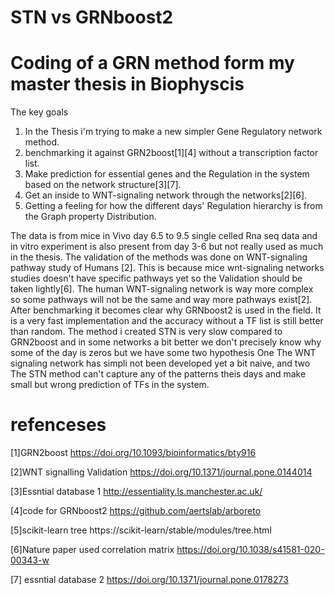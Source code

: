 # STN vs GRNboost2
# Coding of a GRN method form my master thesis in Biophyscis
The key goals
1) In the Thesis i'm trying to make a new simpler Gene Regulatory network method.
2) benchmarking it against GRN2boost[1][4] without a transcription factor list.
3) Make prediction for essential genes and the Regulation in the system based on the network structure[3][7].
4) Get an inside to WNT-signaling network through the networks[2][6]. 
5) Getting a feeling for how the different days' Regulation hierarchy is from the Graph property Distribution.


The data is from mice in Vivo day 6.5 to 9.5 single celled Rna seq data and in vitro experiment is also present from day 3-6 but not really used as much in the thesis.
The validation of the methods was done on WNT-signaling pathway study of Humans [2]. 
This is because mice wnt-signaling networks studies doesn't have specific pathways yet so the Validation should be taken lightly[6].
The human WNT-signaling network is way more complex so some pathways will not be the same and way more pathways exist[2].
After benchmarking it becomes clear why GRNboost2 is used in the field. It is a very fast implementation and the accuracy without a TF list is still better than random.
The method i created STN is very slow compared to GRN2boost and in some networks a bit better we don't precisely know why some of the day is zeros but we have some two hypothesis One The WNT signaling network has simpli not been developed yet a bit naive, and two The STN method can't capture any of the patterns theis days and make small but wrong prediction of TFs in the system.


# refenceses 
[1]GRN2boost https://doi.org/10.1093/bioinformatics/bty916

[2]WNT signalling Validation https://doi.org/10.1371/journal.pone.0144014

[3]Essntial database 1 http://essentiality.ls.manchester.ac.uk/

[4]code for GRNboost2 https://github.com/aertslab/arboreto

[5]scikit-learn tree https://scikit-learn/stable/modules/tree.html

[6]Nature paper  used correlation matrix https://doi.org/10.1038/s41581-020-00343-w

[7] essntial database 2 https://doi.org/10.1371/journal.pone.0178273
